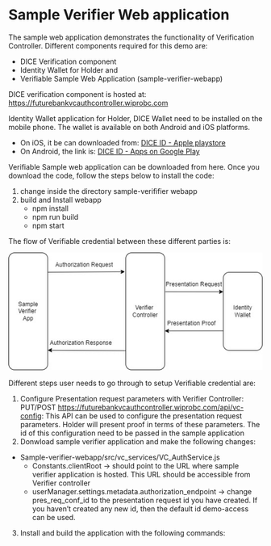 # Sample Verifier Web application

The sample web application demonstrates the functionality of Verification Controller. Different components required for this demo are:<br> 
- DICE Verification component <br>
- Identity Wallet for Holder and <br>
- Verifiable Sample Web Application  (sample-verifier-webapp) <br>

DICE verification component is hosted at: https://futurebankvcauthcontroller.wiprobc.com

Identity Wallet application for Holder, DICE Wallet need to be installed on the mobile phone. The wallet is available on both Android and iOS platforms. 
 - On iOS, it be can downloaded from: [DICE ID - Apple playstore](https://apps.apple.com/in/app/dice-id/id1624858853)
 - On Android, the link is: [DICE ID - Apps on Google Play](https://play.google.com/store/apps/details?id=com.diwallet1)

Verifiable Sample web application can be downloaded from here. Once you download the code, follow the steps below to install the code:
1. change inside the directory sample-verififier webapp
2. build and Install webapp 
    - npm install 
    - npm run build 
    - npm start 
  
The flow of Verifiable credential between these different parties is:<br>

![Flow between different parties](diagrams/flow_vc_auth.jpg)


Different steps user needs to go through to setup Verifiable credential are: <br>
1.	Configure Presentation request parameters with Verifier Controller:
PUT/POST https://futurebankvcauthcontroller.wiprobc.com/api/vc-config: This API can be used to configure the presentation request parameters. Holder will present proof in terms of these parameters. The id of this configuration need to be passed in the sample application
2.	Donwload sample verifier application and make the following changes:
   - Sample-verifier-webapp/src/vc_services/VC_AuthService.js 
      - Constants.clientRoot -> should point to the URL where sample verifier application is hosted. This URL should be accessible from Verifier controller 
      - userManager.settings.metadata.authorization_endpoint -> change pres_req_conf_id to the presentation request id you have created. If you haven’t created any new id, then the default id demo-access can be used.
3.	Install and build the application with the following commands:

